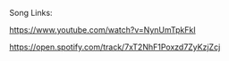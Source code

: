 Song Links:


https://www.youtube.com/watch?v=NynUmTpkFkI

https://open.spotify.com/track/7xT2NhF1Poxzd7ZyKzjZcj
